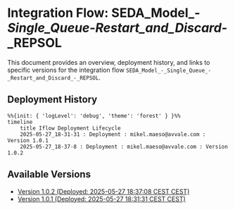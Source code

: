 # Integration Flow: SEDA_Model_-_Single_Queue_-_Restart_and_Discard_-_REPSOL

This document provides an overview, deployment history, and links to specific versions for the integration flow `SEDA_Model_-_Single_Queue_-_Restart_and_Discard_-_REPSOL`.

## Deployment History
<!-- DEPLOYMENT_TIMELINE_START -->
```mermaid
%%{init: { 'logLevel': 'debug', 'theme': 'forest' } }%%
timeline
    title Iflow Deployment Lifecycle
    2025-05-27_18-31-31 : Deployment : mikel.maeso@avvale.com : Version 1.0.1
    2025-05-27_18-37-8 : Deployment : mikel.maeso@avvale.com : Version 1.0.2
```
<!-- DEPLOYMENT_TIMELINE_END -->

## Available Versions
<!-- VERSION_LINKS_START -->
- [Version 1.0.2 (Deployed: 2025-05-27 18:37:08 CEST CEST)](./1.0.2/readme.md)
- [Version 1.0.1 (Deployed: 2025-05-27 18:31:31 CEST CEST)](./1.0.1/readme.md)
<!-- VERSION_LINKS_END -->
